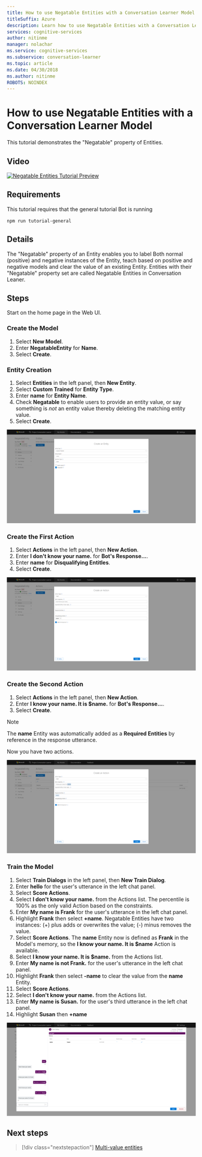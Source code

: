 ```yaml
---
title: How to use Negatable Entities with a Conversation Learner Model - Microsoft Cognitive Services | Microsoft Docs
titleSuffix: Azure
description: Learn how to use Negatable Entities with a Conversation Learner Model.
services: cognitive-services
author: nitinme
manager: nolachar
ms.service: cognitive-services
ms.subservice: conversation-learner
ms.topic: article
ms.date: 04/30/2018
ms.author: nitinme
ROBOTS: NOINDEX
---
```

# How to use Negatable Entities with a Conversation Learner Model

This tutorial demonstrates the "Negatable" property of Entities.

## Video

[![Negatable Entities Tutorial Preview](https://aka.ms/cl_Tutorial_v3_NegatableEntities_Preview)](https://aka.ms/cl_Tutorial_v3_NegatableEntities)

## Requirements
This tutorial requires that the general tutorial Bot is running

	npm run tutorial-general

## Details
The "Negatable" property of an Entity enables you to label Both normal (positive) and negative instances of the Entity, teach based on positive and negative models and clear the value of an existing Entity. Entities with their "Negatable" property set are called Negatable Entities in Conversation Leaner.

## Steps

Start on the home page in the Web UI.

### Create the Model

1. Select **New Model**.
2. Enter **NegatableEntity** for **Name**.
3. Select **Create**.

### Entity Creation

1. Select **Entities** in the left panel, then **New Entity**.
2. Select **Custom Trained** for **Entity Type**.
3. Enter **name** for **Entity Name**.
4. Check **Negatable** to enable users to provide an entity value, or say something is *not* an entity value thereby deleting the matching entity value.
5. Select **Create**.

![](../media/T06_entity_create.png)

### Create the First Action

1. Select **Actions** in the left panel, then **New Action**.
2. Enter **I don't know your name.** for **Bot's Response...**.
3. Enter **name** for **Disqualifying Entitles**.
4. Select **Create**.

![](../media/T06_action_create_1.png)

### Create the Second Action

1. Select **Actions** in the left panel, then **New Action**.
2. Enter **I know your name. It is $name.** for **Bot's Response...**.
3. Select **Create**.

> [!NOTE]
> The **name** Entity was automatically added as a **Required Entities** by reference in the response utterance.

Now you have two actions.

![](../media/T06_action_create_2.png)

### Train the Model

1. Select **Train Dialogs** in the left panel, then **New Train Dialog**.
2. Enter **hello** for the user's utterance in the left chat panel.
3. Select **Score Actions**.
4. Select **I don't know your name.** from the Actions list. The percentile is 100% as the only valid Action based on the constraints.
5. Enter **My name is Frank** for the user's utterance in the left chat panel.
6. Highlight **Frank** then select **+name**. Negatable Entities have two instances: (+) plus adds or overwrites the value; (-) minus removes the value.
7. Select **Score Actions**. The **name** Entity now is defined as **Frank** in the Model's memory, so the **I know your name. It is $name** Action is available.
8. Select **I know your name. It is $name.** from the Actions list.
9. Enter **My name is not Frank.** for the user's utterance in the left chat panel.
10. Highlight **Frank** then select **-name** to clear the value from the **name** Entity.
11. Select **Score Actions**.
12. Select **I don't know your name.** from the Actions list.
13. Enter **My name is Susan.** for the user's third utterance in the left chat panel.
14. Highlight **Susan** then **+name** 

![](../media/T06_training.png)

## Next steps

> [!div class="nextstepaction"]
> [Multi-value entities](./07-multi-value-entities.md)
